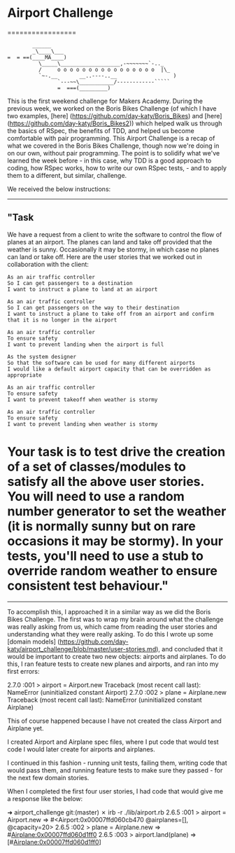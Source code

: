 # Airport Challenge

=================

``````
        ______
        _\____\___
=  = ==(____MA____)
          \_____\___________________,-~~~~~~~`-.._
          /     o o o o o o o o o o o o o o o o  |\_
          `~-.__       __..----..__                  )
                `---~~\___________/------------`````
                =  ===(_________)

``````

This is the first weekend challenge for Makers Academy. During the previous week, we worked on the Boris Bikes Challenge (of which I have two examples, [here] (https://github.com/day-katy/Boris_Bikes) and [here] (https://github.com/day-katy/Boris_Bikes2)) which helped walk us through the basics of RSpec, the benefits of TDD, and helped us become comfortable with pair programming. This Airport Challenge is a recap of what we covered in the Boris Bikes Challenge, though now we're doing in on our own, without pair programming. The point is to solidify what we've learned the week before - in this case, why TDD is a good approach to coding, how RSpec works, how to write our own RSpec tests, - and to apply them to a different, but similar, challenge.

We received the below instructions:

---

## "Task

We have a request from a client to write the software to control the flow of planes at an airport. The planes can land and take off provided that the weather is sunny. Occasionally it may be stormy, in which case no planes can land or take off. Here are the user stories that we worked out in collaboration with the client:

```
As an air traffic controller
So I can get passengers to a destination
I want to instruct a plane to land at an airport

As an air traffic controller
So I can get passengers on the way to their destination
I want to instruct a plane to take off from an airport and confirm that it is no longer in the airport

As an air traffic controller
To ensure safety
I want to prevent landing when the airport is full

As the system designer
So that the software can be used for many different airports
I would like a default airport capacity that can be overridden as appropriate

As an air traffic controller
To ensure safety
I want to prevent takeoff when weather is stormy

As an air traffic controller
To ensure safety
I want to prevent landing when weather is stormy
```

# Your task is to test drive the creation of a set of classes/modules to satisfy all the above user stories. You will need to use a random number generator to set the weather (it is normally sunny but on rare occasions it may be stormy). In your tests, you'll need to use a stub to override random weather to ensure consistent test behaviour."

---

To accomplish this, I approached it in a similar way as we did the Boris Bikes Challenge. The first was to wrap my brain around what the challenge was really asking from us, which came from reading the user stories and understanding what they were really asking. To do this I wrote up some [domain models] (https://github.com/day-katy/airport_challenge/blob/master/user-stories.md), and concluded that it would be important to create two new objects: airports and airplanes. To do this, I ran feature tests to create new planes and airports, and ran into my first errors:

2.7.0 :001 > airport = Airport.new
Traceback (most recent call last):
NameError (uninitialized constant Airport)
2.7.0 :002 > plane = Airplane.new
Traceback (most recent call last):
NameError (uninitialized constant Airplane)

This of course happened because I have not created the class Airport and Airplane yet.

I created Airport and Airplane spec files, where I put code that would test code I would later create for airports and airplanes.

I continued in this fashion - running unit tests, failing them, writing code that would pass them, and running feature tests to make sure they passed - for the next few domain stories.

When I completed the first four user stories, I had code that would give me a response like the below:

➜ airport_challenge git:(master) ✗ irb -r ./lib/airport.rb
2.6.5 :001 > airport = Airport.new
=> #<Airport:0x00007ffd060cb470 @airplanes=[], @capacity=20>
2.6.5 :002 > plane = Airplane.new
=> #<Airplane:0x00007ffd060d1ff0>
2.6.5 :003 > airport.land(plane)
=> [#<Airplane:0x00007ffd060d1ff0>]
